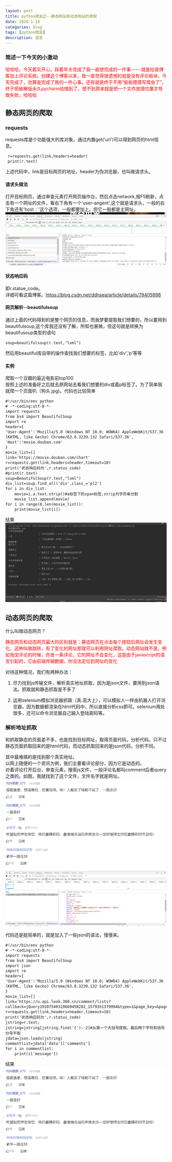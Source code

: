 ```yaml
---
layout: post
title: python爬虫之--静态网站和动态网站的爬取
date: 2020-1-18
categories: blog
tags: [python爬虫]
description: 语言
---
```


### 简述一下今天的小激动
<p style="color: red">哈哈哈，今天着实开心，踩着年关完成了我一直想完成的一件事-----就是给我博客加上评论系统。创建这个博客以来，我一直觉得很遗憾的就是没有评论板块，今天完成了，也算是完成了我的一件心事。还有就是终于不用“偷偷摸摸写爬虫了”，终于把破解版永久pycharm给搞到了，想不到原来就是把一个文件放错位置才导致失败，哈哈哈</p>


## 静态网页的爬取
### requests
requests库是个功能强大的库对象。通过内置get('url')可以得到网页的html信息。
      
     r=requests.get(link,headers=header)
     print(r.text)

上述代码中，link是目标网页的地址，header为伪浏览器，也叫做请求头。<br>
#### 请求头做法
打开目标网页，通过审查元素打开网页操作台，然后点击network,按F5刷新，点击有一个网址的文件，看右下角有一个'user-angent',这个就是请求头，一般的右下角还有'host：'这个选项，一般都要加上。但它一般都是主网址。
![python](/img/python2.png)

#### 状态响应码
即r.statue_code。<br>
详细可看这篇博客。<https://blog.csdn.net/ddhsea/article/details/79405996>

#### 网页解析--beautifulsoup
通过上面的代码得到的是整个网页的信息，而我梦要提取我们想要的，所以要用到beautifulsoup,这个库我还没有了解，所知也甚微，但这句就是转换为beautifusoup类型的语句

    soup=beautifulsoup(r.text,"lxml")
然后用beautiful库自带的操作查找我们想要的标签，比如'div','p'等等

#### 实例
爬取一个豆瓣的最近电影前top100<br>
按照上述的准备好之后就去原网站去看我们想要的div或着p标签了。为了简单我就爬一个页面叭（狗头.jpg)。代码也比较简单

    #!/usr/bin/env python
    # -*-coding:utf-8-*-
    import requests
    from bs4 import BeautifulSoup
    import re
    header={
    'User-Agent':'Mozilla/5.0 (Windows NT 10.0; WOW64) AppleWebKit/537.36 (KHTML, like Gecko) Chrome/63.0.3239.132 Safari/537.36',
    'Host':'movie.douban.com'
    }
    movie_list=[]
    link='https://movie.douban.com/chart'
    r=requests.get(link,headers=header,timeout=10)
    print('状态响应码为',r.status_code)
    #print(r.text)
    soup=BeautifulSoup(r.text,"lxml")
    div_list=soup.find_all('div',class_='pl2')
    for i in div_list:
    	movie=i.a.text.strip()#a标签下的span标签,strip为字符串分割
    	movie_list.append(movie)
    for i in range(0,len(movie_list)):
    	print(movie_list[i])


结果
![python](/img/python3.png)

## 动态网页的爬取
什么叫做动态网页？
<p style="color: red">静态网页和动态网页最大的区别就是：静态网页在点击每个按钮后网址会发生变化，这种叫做跳转，有了变化的网址那就可以利用网址爬取。动态网站就不是。例如淘宝评论的时候，你发一条评论，它的网址不会变化，这是由于javascript的语言引起的，它由前端传输数据，你没法定位到网址的变化</p>

对待这种情况，我们有两种办法：<br>
1. 尽力找到js传输文件，解析真实地址抓取，因为是json文件，要用到json语法。抓取就和静态抓取差不多了

2. 运用selenium模拟浏览器抓取（真.高大上），可以模拟人一样由机器人打开浏览器，因为数据都渲染在html代码中，所以直接分析css即可。selenium用处很多，还可以命令浏览器自己输入登陆密码等。

### 解析地址抓取
和抓取静态的页面差不多，也是找到目标网址，取得页面代码，分析代码。只不过静态页面抓取回来的是html代码，而动态抓取回来的是json代码，分析不同。<br>

其中最难搞的是找到那个真实地址。<br>
以网上随便的一个资讯为例，我们主要看评论部分，因为它是动态的。<br>
对着评论打开后台，审查元素，搜索js文件，一般评论名都叫comment后者query之类的。如图，我就找到了这个文件，文件名字就是网址。
![python](/img/python5.png)
![python](/img/python4.png)



代码还是挺简单的，就是加入了一些json的语法，慢慢来。

    #!/usr/bin/env python
    # -*-coding:utf-8-*-
    import requests
    from bs4 import BeautifulSoup
    import json
    import re
    header={
    'User-Agent':'Mozilla/5.0 (Windows NT 10.0; WOW64) AppleWebKit/537.36 (KHTML, like Gecko) Chrome/63.0.3239.132 Safari/537.36',
    }
    movie_list=[]
    link='https://u.api.look.360.cn/comment/lists?callback=jQuery19107540319669458282_1579351379994&type=1&page_key=&page=1&from=0&client_id=15&start_date=&url=http%3A%2F%2Fzm.news.so.com%2F140a4cf472c87442dd860781f71611fd&pid=&sub_limit=5&num=5&src=chrome&f=jsonp&scheme=https&_=1579351379995'
    r=requests.get(link,headers=header,timeout=10)
    print('状态响应码为',r.status_code)
    jstring=r.text;
    jstring=jstring[jstring.find('{'):-2]#从第一个大括号提取，最后两个字符和括号分号不取
    jdata=json.loads(jstring)
    commentlist=jdata['data']['comments']
    for i in commentlist:
    	print(i['message'])


结果
![python](/img/python5.png)







